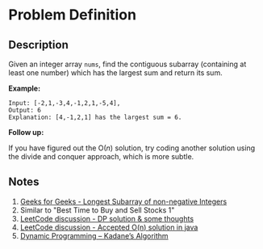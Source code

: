 # Problem Definition

## Description

Given an integer array `nums`, find the contiguous subarray (containing at least one number) which has the largest sum and return its sum.

**Example:**

```plaintext
Input: [-2,1,-3,4,-1,2,1,-5,4],
Output: 6
Explanation: [4,-1,2,1] has the largest sum = 6.
```

**Follow up:**

If you have figured out the O(*n*) solution, try coding another solution using the divide and conquer approach, which is more subtle.

## Notes

1. [Geeks for Geeks - Longest Subarray of non-negative Integers](https://www.geeksforgeeks.org/longest-subarray-non-negative-integers/)
1. Similar to "Best Time to Buy and Sell Stocks 1"
1. [LeetCode discussion - DP solution & some thoughts](https://leetcode.com/problems/maximum-subarray/discuss/20193/DP-solution-and-some-thoughts)
1. [LeetCode discussion - Accepted O(n) solution in java](https://leetcode.com/problems/maximum-subarray/discuss/20211/Accepted-O(n)-solution-in-java)
1. [Dynamic Programming – Kadane’s Algorithm](http://theoryofprogramming.com/2016/10/21/dynamic-programming-kadanes-algorithm/)